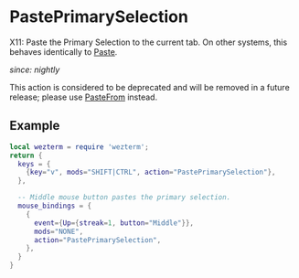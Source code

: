 # PastePrimarySelection

X11: Paste the Primary Selection to the current tab.
On other systems, this behaves identically to [Paste](Paste.md).

*since: nightly*

This action is considered to be deprecated and will be removed in
a future release; please use [PasteFrom](PasteFrom.md) instead.

## Example

```lua
local wezterm = require 'wezterm';
return {
  keys = {
    {key="v", mods="SHIFT|CTRL", action="PastePrimarySelection"},
  },

  -- Middle mouse button pastes the primary selection.
  mouse_bindings = {
    {
      event={Up={streak=1, button="Middle"}},
      mods="NONE",
      action="PastePrimarySelection",
    },
  }
}
```

